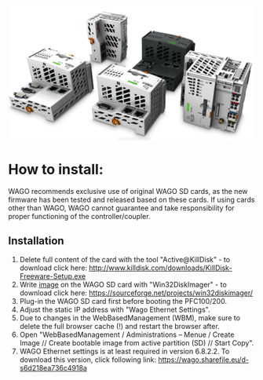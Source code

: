 <div style="text-align: left" >
<img src="images/pfcs.png"
     alt="install docker" width="500"/>
</div>

# How to install:
WAGO recommends exclusive use of original WAGO SD cards, as the new firmware has been tested and released based on these cards. If using cards other than WAGO, WAGO cannot guarantee and take responsibility for proper functioning of the controller/coupler.

## Installation

1. Delete full content of the card with the tool "Active@KillDisk" - to download click here: http://www.killdisk.com/downloads/KillDisk-Freeware-Setup.exe
2. Write <a href="https://github.com/WAGO/pfc-firmware/releases" title="image">image</a> on the WAGO SD card with "Win32DiskImager" - to download click here: https://sourceforge.net/projects/win32diskimager/
3. Plug-in the WAGO SD card first before booting the PFC100/200.
4. Adjust the static IP address with "Wago Ethernet Settings".
5. Due to changes in the WebBasedManagement (WBM), make sure to delete the full browser cache (!) and restart the browser after.
6. Open "WebBasedManagement / Administrations – Menue / Create Image // Create bootable image from active partition (SD) // Start Copy".
7. WAGO Ethernet settings is at least required in version 6.8.2.2. To download this version, click following link: https://wago.sharefile.eu/d-s6d218ea736c4918a
